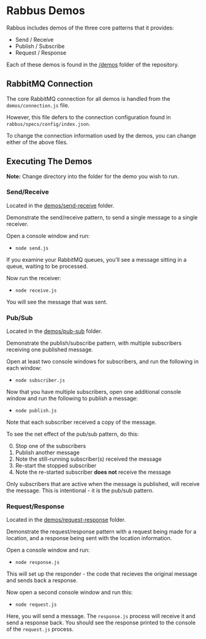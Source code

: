 # Rabbus Demos

Rabbus includes demos of the three core patterns that it
provides:

* Send / Receive
* Publish / Subscribe
* Request / Response

Each of these demos is found in the [/demos](/demos) folder
of the repository.

## RabbitMQ Connection

The core RabbitMQ connection for all demos is handled from
the `demos/connection.js` file.

However, this file defers to the connection configuration
found in `rabbus/specs/config/index.json`. 

To change the
connection information used by the demos, you can change either
of the above files.

## Executing The Demos

**Note:** Change directory into the folder for the demo you wish to run.

### Send/Receive

Located in the [demos/send-receive](/demos/send-receive) folder.

Demonstrate the send/receive pattern, to send a single message
to a single receiver.

Open a console window and run:

* `node send.js`

If you examine your RabbitMQ queues, you'll see a message
sitting in a queue, waiting to be processed.

Now run the receiver:

* `node receive.js`

You will see the message that was sent.

### Pub/Sub

Located in the [demos/pub-sub](/demos/pub-sub) folder.

Demonstrate the publish/subscribe pattern, with multiple
subscribers receiving one published message.

Open at least two console windows for subscribers, and run
the following in each window:

* `node subscriber.js`

Now that you have multiple subscribers, open one additional
console window and run the following to publish a message:

* `node publish.js`

Note that each subscriber received a copy of the message.

To see the net effect of the pub/sub pattern, do this:

0. Stop one of the subscribers
0. Publish another message
0. Note the still-running subscriber(s) received the message
0. Re-start the stopped subscriber
0. Note the re-started subscriber **does not** receive the message

Only subscribers that are active when the message is published,
will receive the message. This is intentional - it is the pub/sub
pattern.

### Request/Response

Located in the [demos/request-response](/demos/request-response) folder.

Demonstrate the request/response pattern with a request being
made for a location, and a response being sent with the
location information.

Open a console window and run:

* `node response.js`

This will set up the responder - the code that recieves the
original message and sends back a response.

Now open a second console window and run this:

* `node request.js`

Here, you will send a message. The `response.js` process will
receive it and send a response back. You should see the
response printed to the console of the `request.js` process.
